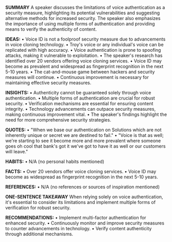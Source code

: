 **SUMMARY**
A speaker discusses the limitations of voice authentication as a security measure, highlighting its potential vulnerabilities and suggesting alternative methods for increased security. The speaker also emphasizes the importance of using multiple forms of authentication and providing means to verify the authenticity of content.

**IDEAS:**
• Voice ID is not a foolproof security measure due to advancements in voice cloning technology.
• Troy's voice or any individual's voice can be replicated with high accuracy.
• Voice authentication is prone to spoofing attacks, making it vulnerable to exploitation.
• The speaker's research has identified over 20 vendors offering voice cloning services.
• Voice ID may become as prevalent and widespread as fingerprint recognition in the next 5-10 years.
• The cat-and-mouse game between hackers and security measures will continue.
• Continuous improvement is necessary for maintaining effective security measures.

**INSIGHTS:**
• Authenticity cannot be guaranteed solely through voice authentication.
• Multiple forms of authentication are crucial for robust security.
• Verification mechanisms are essential for ensuring content integrity.
• Technology advancements can outpace security measures, making continuous improvement vital.
• The speaker's findings highlight the need for more comprehensive security strategies.

**QUOTES:**
• "When we base our authentication on Solutions which are not inherently unique or secret we are destined to fail."
• "Voice is that as well; we're starting to see it become more and more prevalent where someone goes oh cool that bank's got it we've got to have it as well or our customers will leave."

**HABITS:**
• N/A (no personal habits mentioned)

**FACTS:**
• Over 20 vendors offer voice cloning services.
• Voice ID may become as widespread as fingerprint recognition in the next 5-10 years.

**REFERENCES:**
• N/A (no references or sources of inspiration mentioned)

**ONE-SENTENCE TAKEAWAY**
When relying solely on voice authentication, it's essential to consider its limitations and implement multiple forms of verification for robust security.

**RECOMMENDATIONS:**
• Implement multi-factor authentication for enhanced security.
• Continuously monitor and improve security measures to counter advancements in technology.
• Verify content authenticity through additional mechanisms.

